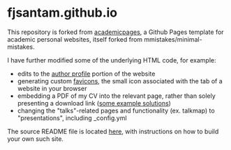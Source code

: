 # fjsantam.github.io

This repository is forked from [academicpages](https://github.com/academicpages/academicpages.github.io), a Github Pages template for academic personal websites, itself forked from mmistakes/minimal-mistakes. 

I have further modified some of the underlying HTML code, for example: 
* edits to the [author profile](_includes/author-profile.html) portion of the website 
* generating custom [favicons](images/favicon), the small icon associated with the tab of a website in your browser
* embedding a PDF of my CV into the relevant page, rather than solely presenting a download link ([some example solutions](https://stackoverflow.com/questions/291813/recommended-way-to-embed-pdf-in-html))
* changing the "talks"-related pages and functionality (ex. talkmap) to "presentations", including \_config.yml

The source README file is located [here](README_source.md), with instructions on how to build your own such site.

